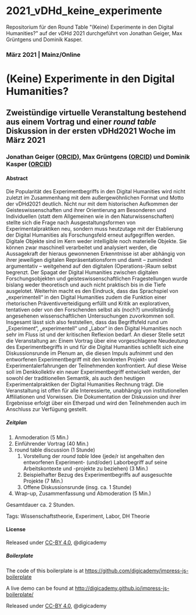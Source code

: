 # 2021_vDHd_keine_experimente
Repositorium für den Round Table "(Keine) Experimente in den Digital Humanities?" auf der vDHd 2021 durchgeführt von Jonathan Geiger, Max Grüntgens und Dominik Kasper.

### März 2021 | Mainz/Online

# (Keine) Experimente in den Digital Humanities?

## Zweistündige virtuelle Veranstaltung bestehend aus einem Vortrag und einer _round table_ Diskussion in der ersten vDHd2021 Woche im März 2021

### Jonathan Geiger ([ORCID](orcid.org/0000-0002-0452-7075)), Max Grüntgens ([ORCID](https://orcid.org/0000-0001-8736-9393)) und Dominik Kasper ([ORCID](https://orcid.org/0000-0002-6587-381X))

#### Abstract

Die Popularität des Experimentbegriffs in den Digital Humanities wird nicht zuletzt im Zusammenhang mit dem außergewöhnlichen Format und Motto der vDHd2021 deutlich. Nicht nur mit dem historischen Aufkommen der Geisteswissenschaften und ihrer Orientierung am Besonderen und Individuellen (statt dem Allgemeinen wie in den Naturwissenschaften) stellte sich die Frage nach Ausgestaltungsformen von Experimentalpraktiken neu, sondern muss heutzutage mit der Etablierung der Digital Humanities als Forschungsfeld erneut aufgegriffen werden. Digitale Objekte sind im Kern weder intelligible noch materielle Objekte. Sie können zwar maschinell verarbeitet und analysiert werden, die Aussagekraft der hieraus gewonnenen Erkenntnisse ist aber abhängig von ihrer jeweiligen digitalen Repräsentationsform und damit – zumindest argumentativ – weitgehend auf den digitalen (Operations-)Raum selbst begrenzt. Der Spagat der Digital Humanities zwischen digitalen Forschungsobjekten und geisteswissenschaftlichen Fragestellungen wurde bislang weder theoretisch und auch nicht praktisch bis in die Tiefe ausgelotet. Weiterhin macht es den Eindruck, dass das Sprachspiel von „experimentell“ in den Digital Humanities zudem die Funktion einer rhetorischen Präventivverteidigung erfüllt und Kritik an explorativen, tentativen oder von den Forschenden selbst als (noch?) unvollständig angesehenen wissenschaftlichen Untersuchungen zuvorkommen soll. Insgesamt lässt sich also feststellen, dass das Begriffsfeld rund um „Experiment“, „experimentell“ und „Labor“ in den Digital Humanities noch sehr im Fluss ist und der kritischen Reflexion bedarf. An dieser Stelle setzt die Veranstaltung an: Einem Vortrag über eine vorgeschlagene Neudeutung des Experimentbegriffs in und für die Digital Humanities schließt sich eine Diskussionsrunde im Plenum an, die diesen Impuls aufnimmt und den entworfenen Experimentbegriff mit den konkreten Projekt- und Experimentalerfahrungen der Teilnehmenden konfrontiert. Auf diese Weise soll im Denkkollektiv ein neuer Experimentbegriff entwickelt werden, der sowohl der traditionellen Semantik, als auch den heutigen Experimentalpraktiken der Digital Humanities Rechnung trägt. Die Veranstaltung ist offen für alle Interessierte, unabhängig von institutionellen Affiliationen und Vorwissen. Die Dokumentation der Diskussion und ihrer Ergebnisse erfolgt über ein Etherpad und wird den Teilnehmenden auch im Anschluss zur Verfügung gestellt.

##### Zeitplan

1. Anmoderation (5 Min.)
1. Einführender Vortrag (40 Min.)
1. round table discussion (1 Stunde)
   1. Vorstellung der _round table_ Idee (jede/r ist angehalten den entworfenen Experiment- (und/oder) Laborbegriff auf seine Arbeitskontexte und -projekte zu beziehen) (3 Min.)
   2. Beispielhafter Bezug des Experimentbegriffs auf ausgesuchte Projekte (7 Min.)
   3. Offene Diskussionsrunde (insg. ca. 1 Stunde)
2. Wrap-up, Zusammenfassung und Abmoderation (5 Min.)
   
Gesamtdauer ca. 2 Stunden. 

Tags: Wissenschaftstheorie, Experiment, Labor, DH Theorie

#### License

Released under [CC-BY 4.0](https://creativecommons.org/licenses/by/4.0/), @digicademy

##### Boilerplate

The code of this boilerplate is at https://github.com/digicademy/impress-js-boilerplate

A live demo can be found at http://digicademy.github.io/impress-js-boilerplate/

Released under [CC-BY 4.0](https://creativecommons.org/licenses/by/4.0/), @digicademy

